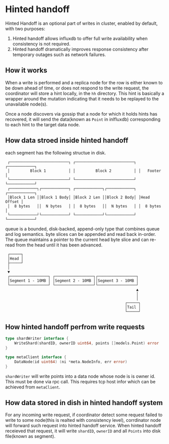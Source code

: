 # Hinted handoff


Hinted Handoff is an optional part of writes in cluster, enabled by default, with two purposes:

1. Hinted handoff allows influxdb to offer full write availability when consistency is not required.
2. Hinted handoff dramatically improves response consistency after temporary outages such as network failures.

##  How it works

When a write is performed and a replica node for the row is either known to be down ahead of time, or does not respond to the write request, the coordinator will store a hint locally, in the `hh` directory. This hint is basically a wrapper around the mutation indicating that it needs to be replayed to the unavailable node(s).

Once a node discovers via gossip that a node for which it holds hints has recovered, it will send the data(known as `Point` in inlfluxdb) corresponding to each hint to the target data node. 

## How data stroed inside hinted handoff
each segment has the following structue in disk.
~~~
 ┌──────────────────────────┐ ┌──────────────────────────┐ ┌────────────┐
 │         Block 1          │ │         Block 2          │ │   Footer   │
 └──────────────────────────┘ └──────────────────────────┘ └────────────┘
 ┌────────────┐┌────────────┐ ┌────────────┐┌────────────┐ ┌────────────┐
 │Block 1 Len ││Block 1 Body│ │Block 2 Len ││Block 2 Body│ │Head Offset │
 │  8 bytes   ││  N bytes   │ │  8 bytes   ││  N bytes   │ │  8 bytes   │
 └────────────┘└────────────┘ └────────────┘└────────────┘ └────────────┘
~~~

queue is a bounded, disk-backed, append-only type that combines queue and
 log semantics.  byte slices can be appended and read back in-order.
 The queue maintains a pointer to the current head
 byte slice and can re-read from the head until it has been advanced.

~~~
 ┌─────┐
 │Head │
 ├─────┘
 │
 ▼
 ┌─────────────────┐ ┌─────────────────┐┌─────────────────┐
 │Segment 1 - 10MB │ │Segment 2 - 10MB ││Segment 3 - 10MB │
 └─────────────────┘ └─────────────────┘└─────────────────┘
                                                          ▲
                                                          │
                                                          │
                                                     ┌─────┐
                                                     │Tail │
                                                     └─────┘
~~~

## How hinted handoff perfrom write requests
~~~go
type shardWriter interface {
	WriteShard(shardID, ownerID uint64, points []models.Point) error
}

type metaClient interface {
	DataNode(id uint64) (ni *meta.NodeInfo, err error)
}
~~~

`shardWriter` will write points into a data node whose node is is owner id. This must be done via rpc call. This requires tcp host infor which can be achieved from `metaClient`.

## How data stored in dish in hinted handoff system
For any incoming write request, if coordinator detect some request failed to write to some node(this is realted with consistency level), corrdinator node will forward 
such request into hinted handoff service. When hinted handoff receieved that request, it will write `shardID`, `ownerID` and all `Points` into disk file(known as segment). 
